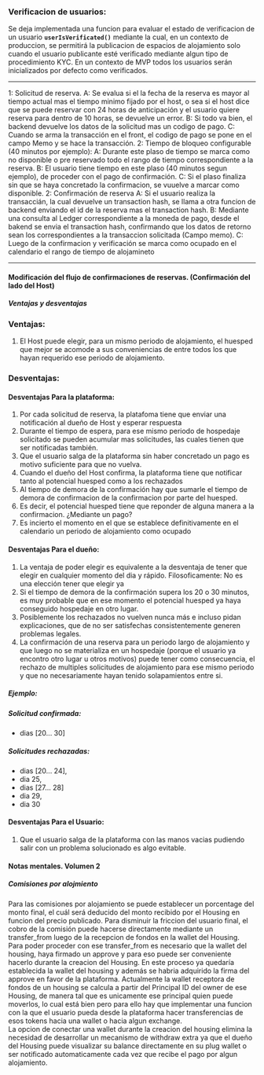 ### Verificacion de usuarios:

Se deja implementada una funcion para evaluar el estado de verificacion de un usuario **`userIsVerificated()`**  mediante la cual, en un contexto de produccion, se permitirá la publicacion de espacios de alojamiento solo cuando el usuario publicante esté verificado mediante algun tipo de procedimiento KYC.
En un contexto de MVP todos los usuarios serán inicializados por defecto como verificados.

---

1: Solicitud de reserva.
    A: Se evalua si el la fecha de la reserva es mayor al tiempo actual mas el tiempo minimo fijado por el host, o sea si el host dice que se puede reservar con 24 horas  de anticipación y el usuario quiere reserva para dentro de 10 horas, se devuelve un error.
    B: Si todo va bien, el backend devuelve los datos de la solicitud mas un codigo de pago.
    C: Cuando se arma la transacción en el front, el codigo de pago se pone en el campo Memo y se hace la transacción.
2: Tiempo de bloqueo configurable (40 minutos por ejemplo):
    A: Durante este plaso de tiempo se marca como no disponible o pre reservado todo el rango de tiempo correspondiente a la reserva.
    B: El usuario tiene tiempo en este plaso (40 minutos segun ejemplo), de proceder con el pago de confirmación.
    C: Si el plaso finaliza sin que se haya concretado la confirmacion, se vuuelve a marcar como disponible.
2: Confirmación de reserva
    A: Si el usuario realiza la transaccián, la cual devuelve un transaction hash, se llama a otra funcion de backend enviando el id de la reserva mas el transaction hash.
    B: Mediante una consulta al Ledger correspondiente a la moneda de pago, desde el bakend se envia el transaction hash, confirmando que los datos de retorno sean los correspondientes a la transaccion solicitada (Campo memo).
    C: Luego de la confirmacion y verificación se marca como ocupado en el calendario el rango de tiempo de alojamineto


---
#### Modificación del flujo de confirmaciones de reservas. (Confirmación del lado del Host)
##### Ventajas y desventajas

### Ventajas:
1. El Host puede elegir, para un mismo periodo de alojamiento, el huesped que mejor se acomode a sus conveniencias de entre todos los que hayan requerido ese periodo de alojamiento.

### Desventajas:
#### Desventajas Para la plataforma:
1. Por cada solicitud de reserva, la platafoma tiene que enviar una notificación al dueño de Host y esperar respuesta
2. Durante el tiempo de espera, para ese mismo periodo de hospedaje solicitado se pueden acumular mas solicitudes, las cuales tienen que ser notificadas también.
3. Que el usuario salga de la plataforma sin haber concretado un pago es motivo suficiente para que no vuelva.
3. Cuando el dueño del Host confirma, la plataforma tiene que notificar tanto al potencial huesped como a los rechazados
4. Al tiempo de demora de la confirmación hay que sumarle el tiempo de demora de confirmacion de la confirmacion por parte del huesped.
4. Es decir, el potencial huesped tiene que reponder de alguna manera a la confirmacion. ¿Mediante un pago?
5. Es incierto el momento en el que se establece definitivamente en el calendario un periodo de alojamiento como ocupado 
#### Desventajas Para el dueño:
1. La ventaja de poder elegir es equivalente a la desventaja de tener que elegir en cualquier momento del dia y rápido. Filosoficamente: No es una elección tener que elegir ya
2. Si el tiempo de demora de la confirmación supera los 20 o 30 minutos, es muy probable que en ese momento el potencial huesped ya haya conseguido hospedaje en otro lugar.
3. Posiblemente los rechazados no vuelven nunca más e incluso pidan explicaciones, que de no ser satisfechas consistentemente generen problemas legales.
4. La confirmación de una reserva para un periodo largo de alojamiento y que luego no se materializa en un hospedaje (porque el usuario ya encontro otro lugar u otros motivos) puede tener como consecuencia, el rechazo de multiples solicitudes de alojamiento para ese mismo periodo y que no necesariamente hayan tenido solapamientos entre si. 
##### Ejemplo:
##### Solicitud confirmada: 
+ dias  [20... 30]
##### Solicitudes rechazadas:
+ dias  [20... 24], 
+ dia 25, 
+ dias  [27... 28]
+ dia 29,
+ dia 30

#### Desventajas Para el Usuario:
1. Que el usuario salga de la plataforma con las manos vacias pudiendo salir con un problema solucionado es algo evitable.

#### Notas mentales. Volumen 2
##### Comisiones por alojmiento
Para las comisiones por alojamiento se puede establecer un porcentage del monto final, el cuál será deducido del monto recibido por el Housing en funcion del precio publicado.
Para disminuir la friccion del usuario final, el cobro de la comisión puede hacerse directamente mediante un transfer_from luego de la recepcion de fondos en la wallet del Housing.
Para poder proceder con ese transfer_from es necesario que la wallet del housing, haya firmado un approve y para eso puede ser conveniente hacerlo durante la creacion del Housing.
En este proceso ya quedaría establecida la wallet del housing y además se habria adquirido la firma del approve en favor de la plataforma.
Actualmente la wallet receptora de fondos de un housing se calcula a partir del Principal ID del owner de ese Housing, de manera tal que es unicamente ese principal quien puede moverlos, lo cual está bien pero para ello hay que implementar una funcion con la que el usuario pueda desde la plataforma hacer transferencias de esos tokens hacia una wallet o hacia algun exchange.  
La opcion de conectar una wallet durante la creacion del housing elimina la necesidad de desarrollar un mecanismo de withdraw extra ya que el dueño del Housing puede visualizar su balance directamente en su plug wallet o ser notificado automaticamente cada vez que recibe el pago por algun alojamiento.
